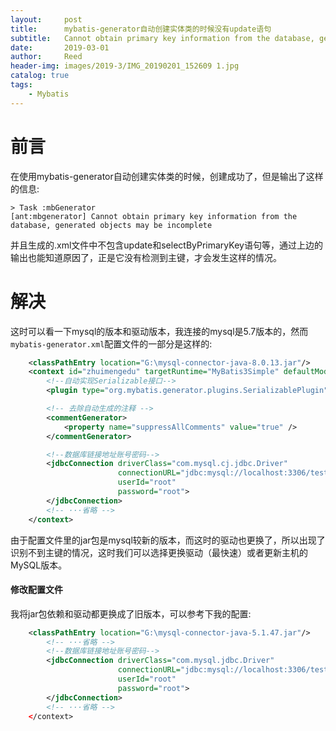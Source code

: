 ```yaml
---
layout:     post
title:      mybatis-generator自动创建实体类的时候没有update语句
subtitle:   Cannot obtain primary key information from the database, generated objects may be incomplete
date:       2019-03-01
author:     Reed
header-img: images/2019-3/IMG_20190201_152609 1.jpg
catalog: true
tags:
    - Mybatis
---
```

# 前言

在使用mybatis-generator自动创建实体类的时候，创建成功了，但是输出了这样的信息:
``` ant
> Task :mbGenerator
[ant:mbgenerator] Cannot obtain primary key information from the database, generated objects may be incomplete
```
并且生成的.xml文件中不包含update和selectByPrimaryKey语句等，通过上边的输出也能知道原因了，正是它没有检测到主键，才会发生这样的情况。
# 解决
这时可以看一下mysql的版本和驱动版本，我连接的mysql是5.7版本的，然而`mybatis-generator.xml`配置文件的一部分是这样的:
``` xml
    <classPathEntry location="G:\mysql-connector-java-8.0.13.jar"/>
    <context id="zhuimengedu" targetRuntime="MyBatis3Simple" defaultModelType="flat">
        <!--自动实现Serializable接口-->
        <plugin type="org.mybatis.generator.plugins.SerializablePlugin"/>

        <!-- 去除自动生成的注释 -->
        <commentGenerator>
            <property name="suppressAllComments" value="true" />
        </commentGenerator>

        <!--数据库链接地址账号密码-->
        <jdbcConnection driverClass="com.mysql.cj.jdbc.Driver"
                        connectionURL="jdbc:mysql://localhost:3306/test?useUnicode=true&amp;characterEncoding=utf-8&amp;serverTimezone=UTC&amp;useSSL=false&amp;tinyInt1isBit=false"
                        userId="root"
                        password="root">
        </jdbcConnection>
        <!-- ···省略 -->
    </context>
```
由于配置文件里的jar包是mysql较新的版本，而这时的驱动也更换了，所以出现了识别不到主键的情况，这时我们可以选择更换驱动（最快速）或者更新主机的MySQL版本。

#### 修改配置文件
我将jar包依赖和驱动都更换成了旧版本，可以参考下我的配置:
``` xml
    <classPathEntry location="G:\mysql-connector-java-5.1.47.jar"/>
        <!-- ···省略 -->
        <!--数据库链接地址账号密码-->
        <jdbcConnection driverClass="com.mysql.jdbc.Driver"
                        connectionURL="jdbc:mysql://localhost:3306/test?useUnicode=true&amp;characterEncoding=utf-8&amp;serverTimezone=UTC&amp;useSSL=false&amp;tinyInt1isBit=false"
                        userId="root"
                        password="root">
        </jdbcConnection>
        <!-- ···省略 -->
    </context>

```